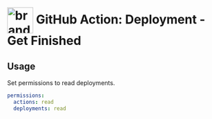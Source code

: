 <!-- start title -->

# <img src=".github/ghadocs/branding.svg" width="60px" align="center" alt="branding<icon:upload-cloud color:gray-dark>" /> GitHub Action: Deployment - Get Finished

<!-- end title -->
<!--
// jscpd:ignore-start
-->
<!-- start branding -->
<!-- end branding -->
<!-- start badges -->
<!-- end badges -->
<!--
// jscpd:ignore-end
-->
<!-- start description -->
<!-- end description -->
<!-- start contents -->
<!-- end contents -->

## Usage

Set permissions to read deployments.

```yaml
permissions:
  actions: read
  deployments: read
```

<!-- start usage -->
<!-- end usage -->
<!-- start inputs -->
<!-- end outputs -->
<!-- start [.github/ghadocs/examples/] -->
<!-- end [.github/ghadocs/examples/] -->
